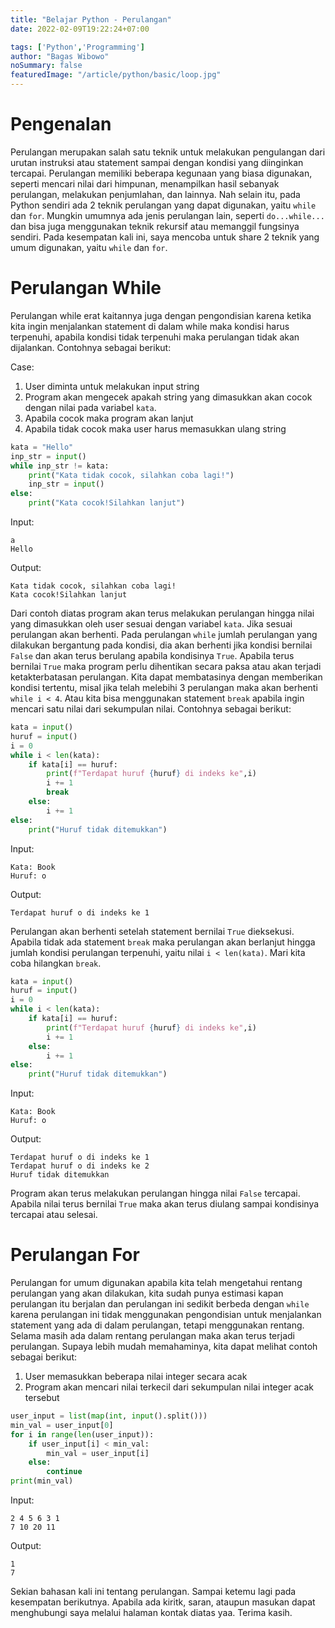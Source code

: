 ```yaml
---
title: "Belajar Python - Perulangan"
date: 2022-02-09T19:22:24+07:00

tags: ['Python','Programming']
author: "Bagas Wibowo"
noSummary: false
featuredImage: "/article/python/basic/loop.jpg" 
---
```


# Pengenalan

Perulangan merupakan salah satu teknik untuk melakukan pengulangan dari urutan instruksi atau statement sampai dengan kondisi yang diinginkan tercapai. Perulangan memiliki beberapa kegunaan yang biasa digunakan, seperti mencari nilai dari himpunan, menampilkan hasil sebanyak perulangan, melakukan penjumlahan, dan lainnya. Nah selain itu, pada Python sendiri ada 2 teknik perulangan yang dapat digunakan, yaitu `while` dan `for`. Mungkin umumnya ada jenis perulangan lain, seperti `do...while...` dan bisa juga menggunakan teknik rekursif atau memanggil fungsinya sendiri. Pada kesempatan kali ini, saya mencoba untuk share 2 teknik yang umum digunakan, yaitu `while` dan `for`.

# Perulangan While

Perulangan while erat kaitannya juga dengan pengondisian karena ketika kita ingin menjalankan statement di dalam while maka kondisi harus terpenuhi, apabila kondisi tidak terpenuhi maka perulangan tidak akan dijalankan. Contohnya sebagai berikut:

Case:

1. User diminta untuk melakukan input string
2. Program akan mengecek apakah string yang dimasukkan akan cocok dengan nilai pada variabel `kata`.
3. Apabila cocok maka program akan lanjut
4. Apabila tidak cocok maka user harus memasukkan ulang string


```py
kata = "Hello"
inp_str = input()
while inp_str != kata:
    print("Kata tidak cocok, silahkan coba lagi!")
    inp_str = input()
else:
    print("Kata cocok!Silahkan lanjut")
```

Input:
```
a
Hello
```
Output:
```
Kata tidak cocok, silahkan coba lagi!
Kata cocok!Silahkan lanjut
```

Dari contoh diatas program akan terus melakukan perulangan hingga nilai yang dimasukkan oleh user sesuai dengan variabel `kata`. Jika sesuai perulangan akan berhenti. Pada perulangan `while` jumlah perulangan yang dilakukan bergantung pada kondisi, dia akan berhenti jika kondisi bernilai `False` dan akan terus berulang apabila kondisinya `True`. Apabila terus bernilai `True` maka program perlu dihentikan secara paksa atau akan terjadi ketakterbatasan perulangan. Kita dapat membatasinya dengan memberikan kondisi tertentu, misal jika telah melebihi 3 perulangan maka akan berhenti `while i < 4`. Atau kita bisa menggunakan statement `break` apabila ingin mencari satu nilai dari sekumpulan nilai. Contohnya sebagai berikut:

```py
kata = input()
huruf = input()
i = 0
while i < len(kata):
    if kata[i] == huruf:
        print(f"Terdapat huruf {huruf} di indeks ke",i)
        i += 1
        break
    else:
        i += 1
else:
    print("Huruf tidak ditemukkan")
```
Input:
```
Kata: Book
Huruf: o
```
Output:
```
Terdapat huruf o di indeks ke 1
```

Perulangan akan berhenti setelah statement bernilai `True` dieksekusi. Apabila tidak ada statement `break` maka perulangan akan berlanjut hingga jumlah kondisi perulangan terpenuhi, yaitu nilai `i < len(kata)`. Mari kita coba hilangkan `break`.

```py
kata = input()
huruf = input()
i = 0
while i < len(kata):
    if kata[i] == huruf:
        print(f"Terdapat huruf {huruf} di indeks ke",i)
        i += 1
    else:
        i += 1
else:
    print("Huruf tidak ditemukkan")
```
Input:
```
Kata: Book
Huruf: o
```
Output:
```
Terdapat huruf o di indeks ke 1
Terdapat huruf o di indeks ke 2
Huruf tidak ditemukkan
```
Program akan terus melakukan perulangan hingga nilai `False` tercapai. Apabila nilai terus bernilai `True` maka akan terus diulang sampai kondisinya tercapai atau selesai.

# Perulangan For

Perulangan for umum digunakan apabila kita telah mengetahui rentang perulangan yang akan dilakukan, kita sudah punya estimasi kapan perulangan itu berjalan dan perulangan ini sedikit berbeda dengan `while` karena perulangan ini tidak menggunakan pengondisian untuk menjalankan statement yang ada di dalam perulangan, tetapi menggunakan rentang. Selama masih ada dalam rentang perulangan maka akan terus terjadi perulangan. Supaya lebih mudah memahaminya, kita dapat melihat contoh sebagai berikut:

1. User memasukkan beberapa nilai integer secara acak
2. Program akan mencari nilai terkecil dari sekumpulan nilai integer acak tersebut
   
```py
user_input = list(map(int, input().split()))
min_val = user_input[0]
for i in range(len(user_input)):
    if user_input[i] < min_val:
        min_val = user_input[i]
    else:
        continue
print(min_val)
```

Input:
```
2 4 5 6 3 1
7 10 20 11
```

Output:
```
1
7
```

Sekian bahasan kali ini tentang perulangan. Sampai ketemu lagi pada kesempatan berikutnya. Apabila ada kiritk, saran, ataupun masukan dapat menghubungi saya melalui halaman kontak diatas yaa. Terima kasih.